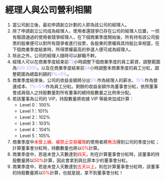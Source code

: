 # 經理人與公司營利相關
1. 當公司創立後，最初申請創立計劃的人即為該公司的經理人。
1. 除了申請創立公司成為經理人，使用者還競爭已存在公司的經理人位置，一但有驗證通過的使用者競爭經理人，在下個商業季度開始後，所有持有該公司股票的股東便可以對所有競爭者進行投票，各股東的票權與其持股比率相當，在下個商業季度結束時，所得票權最高的參選人便可成為經理人。
1. 除此之外，公司的經理人隨時可以辭職不幹。
1. 經理人可以在商業季度結束前<font color="#A3A3FF">72</font>小時調整下個商業季度的員工薪資，調整範圍為<font color="#A3A3FF">$500~$2000</font>，以及在商業季度結束前<font color="#A3A3FF">24</font>小時調整本商業季度的員工分紅，調整範圍為總盈利額的<font color="#A3A3FF">1%~5%</font>。
1. 商業季度結束後，公司的收益金額將分出<font color="#A3A3FF">5%</font>作為經理人的薪水、<font color="#A3A3FF">15%</font>作為營運成本、<font color="#A3A3FF">1%~5%</font>作為員工分紅。剩餘的收益金額作為董事會分紅，依照董事會成員個人之持股數量對所有董事的總持股數量之比例來分配。
1. 若該董事為公司的 VIP，持股數量將依據 VIP 等級來加成計算：
    * Level 0：100%
    * Level 1：101%
    * Level 2：102%
    * Level 3：103%
    * Level 4：104%
    * Level 5：105%
1. 商業季度中<font color="red">未曾上線、被禁止交易權限</font>的使用者將<font color="red">無法</font>得到公司的季度分紅；計算董事會分紅時，持數數量也將以<font color="red">0%</font>計算。
1. 商業季度中，若是未登入天數達到<font color="red">四天</font>，則在計算董事會分紅時，該董事的持股數量將以<font color="red">50%</font>計算，因此會拿到與比原本少的董事會分紅。
1. 商業季度中，若是未登入天數達到<font color="red">五天以上</font>，則在計算董事會分紅時，該董事的持股數量將以<font color="red">0%</font>計算，也就是說，拿不到董事會分紅！